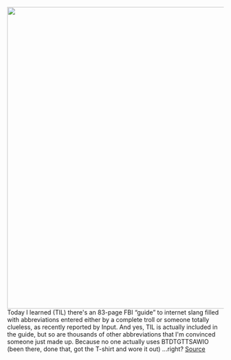 <img src='https://cdn.vox-cdn.com/thumbor/Hs5_-8lGJVykmuCjXJXiUQMIffM=/0x0:2040x1360/1200x800/filters:focal(857x517:1183x843)/cdn.vox-cdn.com/uploads/chorus_image/image/70764181/acastro_190228_1777_vpn_0003.0.jpg' width='700px' /><br/>
Today I learned (TIL) there's an 83-page FBI “guide” to internet slang filled with abbreviations entered either by a complete troll or someone totally clueless, as recently reported by Input. And yes, TIL is actually included in the guide, but so are thousands of other abbreviations that I'm convinced someone just made up. Because no one actually uses BTDTGTTSAWIO (been there, done that, got the T-shirt and wore it out) ...right?
<a href='https://www.theverge.com/2022/4/18/23030750/fbi-83-page-guide-internet-speak'> Source <a/>